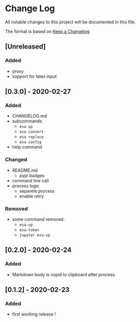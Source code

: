 # Change Log
All notable changes to this project will be documented in this file.

The format is based on [Keep a Changelog](http://keepachangelog.com/)

## [Unreleased]
### Added
- proxy
- support for latex input

## [0.3.0] - 2020-02-27
### Added
- CHANGELOG.md
- subcommands
  - `esa up`
  - `esa convert`
  - `esa replace`
  - `esa config`
- help command

### Changed
- README.md
  - pypi badges
- command line call
- process logic
  - separete process
  - enable retry

### Removed
- some command removed.
  - `esa-up`
  - `esa-token`
  - `jupyter esa-up`

## [0.2.0] - 2020-02-24
### Added
- Markdown body is copid to clipboard after process.

## [0.1.2] - 2020-02-23
### Added
- first working release !
